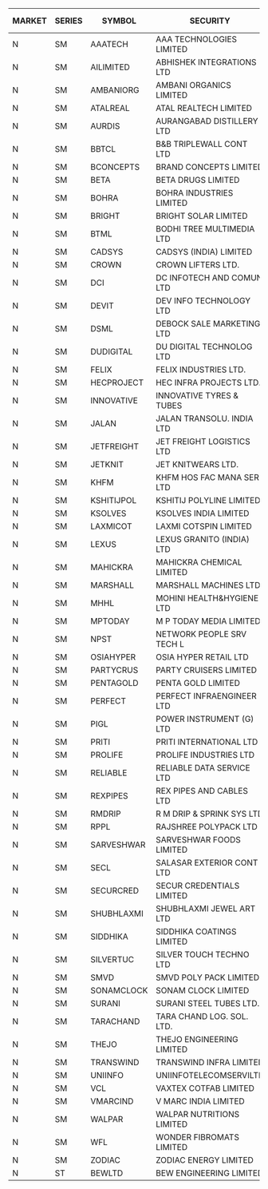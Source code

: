 


| MARKET | SERIES | SYMBOL | SECURITY | PREV CL PR | OPEN PRICE | HIGH PRICE | LOW PRICE | CLOSE PRICE | NET TRDVAL | NET TRDQTY | CORP IND | HI 52 WK | LO 52 WK |
| ----- | ----- | ----- | ----- | ----- | ----- | ----- | ----- | ----- | ----- | ----- | ----- | ----- | ----- |
| N | SM | AAATECH | AAA TECHNOLOGIES LIMITED | 49.95 | 49.00 | 49.00 | 49.00 | 49.00 | 147000.00 | 3000 |  | 72.45 | 42.00 |
| N | SM | AILIMITED | ABHISHEK INTEGRATIONS LTD | 28.50 | 27.10 | 29.80 | 27.10 | 29.80 | 260100.00 | 9000 |  | 38.60 | 19.00 |
| N | SM | AMBANIORG | AMBANI ORGANICS LIMITED | 68.60 | 72.00 | 72.00 | 72.00 | 72.00 | 144000.00 | 2000 |  | 114.85 | 43.70 |
| N | SM | ATALREAL | ATAL REALTECH LIMITED | 109.90 | 109.85 | 115.30 | 104.50 | 115.30 | 37887600.00 | 352000 |  | 115.30 | 30.95 |
| N | SM | AURDIS | AURANGABAD DISTILLERY LTD | 73.85 | 77.20 | 77.20 | 74.00 | 75.00 | 756100.00 | 10000 |  | 77.20 | 25.80 |
| N | SM | BBTCL | B&B TRIPLEWALL CONT LTD | 95.00 | 98.90 | 98.90 | 98.90 | 98.90 | 296700.00 | 3000 |  | 99.30 | 27.20 |
| N | SM | BCONCEPTS | BRAND CONCEPTS LIMITED | 36.05 | 35.80 | 36.75 | 34.25 | 35.20 | 2544600.00 | 72000 |  | 38.00 | 14.55 |
| N | SM | BETA | BETA DRUGS LIMITED | 407.75 | 414.95 | 415.00 | 392.00 | 396.50 | 8000920.00 | 20000 |  | 433.70 | 75.20 |
| N | SM | BOHRA | BOHRA INDUSTRIES LIMITED | 3.15 | 3.30 | 3.30 | 3.30 | 3.30 | 13200.00 | 4000 |  | 7.25 | .95 |
| N | SM | BRIGHT | BRIGHT SOLAR LIMITED | 5.25 | 5.20 | 5.25 | 5.00 | 5.15 | 413550.00 | 81000 |  | 15.55 | 4.60 |
| N | SM | BTML | BODHI TREE MULTIMEDIA LTD | 88.80 | 96.00 | 106.55 | 96.00 | 106.55 | 2868780.00 | 27600 |  | 106.55 | 64.05 |
| N | SM | CADSYS | CADSYS (INDIA) LIMITED | 24.30 | 25.50 | 25.50 | 25.00 | 25.50 | 404600.00 | 16000 |  | 36.90 | 18.10 |
| N | SM | CROWN | CROWN LIFTERS LTD. | 106.70 | 112.00 | 112.00 | 108.20 | 112.00 | 2011750.00 | 18000 |  | 112.00 | 38.00 |
| N | SM | DCI | DC INFOTECH AND COMUN LTD | 66.50 | 66.00 | 66.00 | 66.00 | 66.00 | 1980000.00 | 30000 |  | 67.55 | 40.00 |
| N | SM | DEVIT | DEV INFO TECHNOLOGY LTD | 131.00 | 131.00 | 131.50 | 129.50 | 129.50 | 1179750.00 | 9000 |  | 142.00 | 85.00 |
| N | SM | DSML | DEBOCK SALE MARKETING LTD | 35.70 | 36.85 | 37.45 | 36.85 | 37.45 | 1338300.00 | 36000 |  | 37.45 | 5.75 |
| N | SM | DUDIGITAL | DU DIGITAL TECHNOLOG LTD | 142.95 | 149.90 | 150.05 | 135.85 | 135.85 | 6338800.00 | 44000 |  | 150.05 | 106.00 |
| N | SM | FELIX | FELIX INDUSTRIES LTD. | 42.60 | 40.55 | 44.00 | 40.50 | 41.35 | 2837800.00 | 68000 |  | 51.25 | 30.00 |
| N | SM | HECPROJECT | HEC INFRA PROJECTS LTD. | 122.15 | 128.25 | 128.25 | 128.25 | 128.25 | 461700.00 | 3600 |  | 128.25 | 95.95 |
| N | SM | INNOVATIVE | INNOVATIVE TYRES & TUBES | 10.50 | 10.50 | 10.50 | 10.50 | 10.50 | 31500.00 | 3000 |  | 20.45 | 5.65 |
| N | SM | JALAN | JALAN TRANSOLU. INDIA LTD | 13.30 | 12.90 | 12.90 | 12.70 | 12.70 | 1950300.00 | 153000 |  | 14.90 | 2.75 |
| N | SM | JETFREIGHT | JET FREIGHT LOGISTICS LTD | 45.00 | 47.25 | 47.25 | 45.00 | 45.00 | 747000.00 | 16000 |  | 47.25 | 13.20 |
| N | SM | JETKNIT | JET KNITWEARS LTD. | 42.00 | 43.50 | 43.50 | 43.50 | 43.50 | 65250.00 | 1500 | XO | 54.20 | 18.00 |
| N | SM | KHFM | KHFM HOS FAC MANA SER LTD | 53.00 | 51.30 | 53.45 | 51.30 | 52.00 | 470250.00 | 9000 |  | 53.45 | 25.75 |
| N | SM | KSHITIJPOL | KSHITIJ POLYLINE LIMITED | 44.60 | 43.25 | 43.25 | 42.40 | 42.40 | 803018.60 | 18664 |  | 45.65 | 19.85 |
| N | SM | KSOLVES | KSOLVES INDIA LIMITED | 399.00 | 402.00 | 402.00 | 379.05 | 379.05 | 16526400.00 | 43200 |  | 1718.20 | 192.85 |
| N | SM | LAXMICOT | LAXMI COTSPIN LIMITED | 24.20 | 23.05 | 23.50 | 23.00 | 23.00 | 1248000.00 | 54000 | XO | 36.55 | 7.50 |
| N | SM | LEXUS | LEXUS GRANITO (INDIA) LTD | 11.20 | 11.75 | 11.75 | 11.30 | 11.30 | 23050.00 | 2000 |  | 22.50 | 7.20 |
| N | SM | MAHICKRA | MAHICKRA CHEMICAL LIMITED | 81.50 | 81.45 | 81.85 | 81.45 | 81.85 | 489675.00 | 6000 |  | 95.00 | 70.05 |
| N | SM | MARSHALL | MARSHALL MACHINES LTD | 32.00 | 32.20 | 32.20 | 32.10 | 32.10 | 482100.00 | 15000 |  | 43.15 | 6.70 |
| N | SM | MHHL | MOHINI HEALTH&HYGIENE LTD | 21.25 | 22.00 | 22.00 | 21.35 | 21.45 | 390000.00 | 18000 |  | 39.50 | 15.35 |
| N | SM | MPTODAY | M P TODAY MEDIA LIMITED | 23.75 | 24.90 | 24.90 | 22.60 | 22.60 | 95000.00 | 4000 |  | 30.00 | 9.70 |
| N | SM | NPST | NETWORK PEOPLE SRV TECH L | 72.60 | 71.05 | 73.50 | 70.15 | 70.80 | 687920.00 | 9600 |  | 74.50 | 67.00 |
| N | SM | OSIAHYPER | OSIA HYPER RETAIL LTD | 205.00 | 216.00 | 227.00 | 216.00 | 226.95 | 445180.00 | 2000 |  | 257.00 | 117.00 |
| N | SM | PARTYCRUS | PARTY CRUISERS LIMITED | 25.25 | 26.50 | 26.50 | 26.50 | 26.50 | 106000.00 | 4000 |  | 39.90 | 16.50 |
| N | SM | PENTAGOLD | PENTA GOLD LIMITED | 67.00 | 67.00 | 69.90 | 67.00 | 69.90 | 2454600.00 | 36000 |  | 115.00 | 15.60 |
| N | SM | PERFECT | PERFECT INFRAENGINEER LTD | 11.50 | 12.00 | 12.00 | 12.00 | 12.00 | 72000.00 | 6000 |  | 12.55 | 8.25 |
| N | SM | PIGL | POWER INSTRUMENT (G) LTD | 55.80 | 58.55 | 58.55 | 58.55 | 58.55 | 234200.00 | 4000 | XO | 88.60 | 10.20 |
| N | SM | PRITI | PRITI INTERNATIONAL LTD | 237.95 | 229.10 | 236.95 | 229.10 | 236.95 | 1497680.00 | 6400 |  | 241.50 | 66.80 |
| N | SM | PROLIFE | PROLIFE INDUSTRIES LTD | 94.20 | 94.00 | 94.00 | 94.00 | 94.00 | 282000.00 | 3000 |  | 117.00 | 33.25 |
| N | SM | RELIABLE | RELIABLE DATA SERVICE LTD | 35.60 | 37.35 | 37.35 | 37.35 | 37.35 | 627480.00 | 16800 |  | 37.35 | 23.55 |
| N | SM | REXPIPES | REX PIPES AND CABLES LTD | 61.30 | 64.35 | 64.35 | 58.25 | 58.25 | 12683200.00 | 204000 |  | 64.35 | 26.00 |
| N | SM | RMDRIP | R M DRIP & SPRINK SYS LTD | 19.05 | 18.10 | 18.10 | 18.10 | 18.10 | 144800.00 | 8000 |  | 59.00 | 15.50 |
| N | SM | RPPL | RAJSHREE POLYPACK LTD | 163.90 | 161.20 | 161.20 | 158.20 | 158.45 | 1763750.00 | 11000 |  | 200.00 | 70.50 |
| N | SM | SARVESHWAR | SARVESHWAR FOODS LIMITED | 24.80 | 24.80 | 25.85 | 24.50 | 25.85 | 324320.00 | 12800 |  | 37.85 | 9.60 |
| N | SM | SECL | SALASAR EXTERIOR CONT LTD | 20.00 | 20.00 | 20.30 | 20.00 | 20.00 | 421200.00 | 21000 |  | 41.00 | 9.90 |
| N | SM | SECURCRED | SECUR CREDENTIALS LIMITED | 33.25 | 31.65 | 33.25 | 31.60 | 33.25 | 209970.00 | 6600 |  | 36.25 | 12.00 |
| N | SM | SHUBHLAXMI | SHUBHLAXMI JEWEL ART LTD | 13.25 | 13.30 | 13.45 | 13.25 | 13.45 | 66550.00 | 5000 |  | 29.40 | 11.20 |
| N | SM | SIDDHIKA | SIDDHIKA COATINGS LIMITED | 73.05 | 73.05 | 73.05 | 73.05 | 73.05 | 146100.00 | 2000 |  | 81.50 | 45.00 |
| N | SM | SILVERTUC | SILVER TOUCH TECHNO LTD | 180.00 | 172.10 | 172.10 | 172.00 | 172.00 | 344100.00 | 2000 |  | 194.80 | 72.00 |
| N | SM | SMVD | SMVD POLY PACK LIMITED | 12.00 | 12.60 | 12.60 | 12.60 | 12.60 | 100800.00 | 8000 |  | 24.40 | 7.40 |
| N | SM | SONAMCLOCK | SONAM CLOCK LIMITED | 64.80 | 65.00 | 65.10 | 64.00 | 64.00 | 777300.00 | 12000 |  | 66.15 | 39.00 |
| N | SM | SURANI | SURANI STEEL TUBES LTD. | 42.00 | 39.90 | 43.35 | 39.90 | 42.85 | 416800.00 | 10000 |  | 46.65 | 17.35 |
| N | SM | TARACHAND | TARA CHAND LOG. SOL. LTD. | 37.00 | 36.60 | 37.25 | 35.25 | 37.25 | 507500.00 | 14000 |  | 52.35 | 26.00 |
| N | SM | THEJO | THEJO ENGINEERING LIMITED | 2700.00 | 2700.00 | 2700.00 | 2585.55 | 2685.00 | 531027.50 | 200 |  | 2999.95 | 980.00 |
| N | SM | TRANSWIND | TRANSWIND INFRA LIMITED | 4.25 | 4.05 | 4.05 | 4.05 | 4.05 | 32400.00 | 8000 |  | 8.30 | 3.80 |
| N | SM | UNIINFO | UNIINFOTELECOMSERVILTD | 24.40 | 23.20 | 25.40 | 23.20 | 25.30 | 198300.00 | 8000 |  | 27.45 | 7.85 |
| N | SM | VCL | VAXTEX COTFAB LIMITED | 74.50 | 73.05 | 73.05 | 70.80 | 70.80 | 650550.00 | 9000 | XO | 74.50 | 17.00 |
| N | SM | VMARCIND | V MARC INDIA LIMITED | 33.75 | 32.60 | 32.60 | 32.60 | 32.60 | 97800.00 | 3000 |  | 45.00 | 25.35 |
| N | SM | WALPAR | WALPAR NUTRITIONS LIMITED | 34.90 | 36.55 | 36.55 | 33.20 | 35.80 | 1161400.00 | 34000 |  | 51.50 | 31.55 |
| N | SM | WFL | WONDER FIBROMATS LIMITED | 133.40 | 127.10 | 128.25 | 127.10 | 128.25 | 408560.00 | 3200 |  | 133.40 | 42.70 |
| N | SM | ZODIAC | ZODIAC ENERGY LIMITED | 29.15 | 29.85 | 29.85 | 27.75 | 28.00 | 1462600.00 | 52000 | XO | 30.80 | 11.50 |
| N | ST | BEWLTD | BEW ENGINEERING LIMITED | 133.95 | 140.60 | 140.60 | 140.60 | 140.60 | 3374400.00 | 24000 |  | 140.60 | 127.60 |




